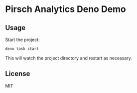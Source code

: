 # Pirsch Analytics Deno Demo

## Usage

Start the project:

```
deno task start
```

This will watch the project directory and restart as necessary.

## License

MIT
